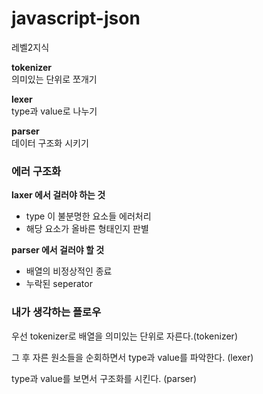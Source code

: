 # javascript-json
레벨2지식  

**tokenizer**  
의미있는 단위로 쪼개기

**lexer**  
type과 value로 나누기

**parser**  
데이터 구조화 시키기

### 에러 구조화

**laxer 에서 걸러야 하는 것**

- type 이 불분명한 요소들 에러처리
- 해당 요소가 올바른 형태인지 판별

**parser 에서 걸러야 할 것**

- 배열의 비정상적인 종료
- 누락된 seperator

### 내가 생각하는 플로우

우선 tokenizer로 배열을 의미있는 단위로 자른다.(tokenizer)  

그 후 자른 원소들을 순회하면서 type과 value를 파악한다. (lexer)  

type과 value를 보면서 구조화를 시킨다. (parser)
